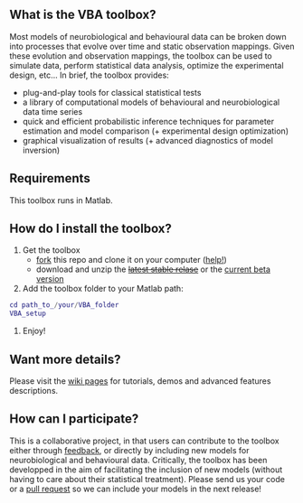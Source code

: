 ## What is the VBA toolbox?

Most models of neurobiological and behavioural data can be broken down into processes that evolve over time and static observation mappings. Given these evolution and observation mappings, the toolbox can be used to simulate data, perform statistical data analysis, optimize the experimental design, etc... In brief, the toolbox provides:

* plug-and-play tools for classical statistical tests
* a library of computational models of behavioural and neurobiological data time series
* quick and efficient probabilistic inference techniques for parameter estimation and model comparison (+ experimental design optimization)
* graphical visualization of results (+ advanced diagnostics of model inversion) 
 
## Requirements
This toolbox runs in Matlab.

## How do I install the toolbox?
1. Get the toolbox
   - [fork](https://github.com/MBB-team/VBA-toolbox/fork) this repo and clone it on your computer ([help!](https://help.github.com/articles/fork-a-repo))
   - download and unzip the ~~[latest stable relase]()~~ or the [current beta version](https://github.com/MBB-team/VBA-toolbox/archive/master.zip)
1. Add the toolbox folder to your Matlab path:
```matlab
cd path_to_/your/VBA_folder
VBA_setup
```
1. Enjoy!
  

## Want more details?
Please visit the [wiki pages](http://mbb-team.github.io/VBA-toolbox/wiki/) for tutorials, demos and advanced features descriptions.

## How can I participate?

This is a collaborative project, in that users can contribute to the toolbox either through [feedback](https://github.com/MBB-team/VBA-toolbox/issues), or directly by including new models for neurobiological and behavioural data. Critically, the toolbox has been developped in the aim of facilitating the inclusion of new models (without having to care about their statistical treatment).
Please send us your code or a [pull request](https://github.com/MBB-team/VBA-toolbox/pulls) so we can include your models in the next release!
